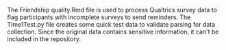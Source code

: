 The Friendship quality.Rmd file is used to process Qualtrics survey data to flag participants with incomplete surveys to send reminders. The Time1Test.py file creates some quick test data to validate parsing for data collection.
Since the original data contains sensitive information, it can't be included in the repository.
